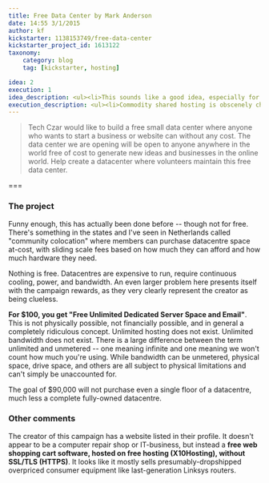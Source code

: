 ```yaml
---
title: Free Data Center by Mark Anderson
date: 14:55 3/1/2015
author: kf
kickstarter: 1138153749/free-data-center
kickstarter_project_id: 1613122
taxonomy:
    category: blog
    tag: [kickstarter, hosting]

idea: 2
execution: 1
idea_description: <ul><li>This sounds like a good idea, especially for nonprofits and other smaller services. Many providers already offer free hosting to registered nonprofits, hosting costs have gone down.</li></ul>
execution_description: <ul><li>Commodity shared hosting is obscenely cheap, colocation is not</li><li>Not financially viable or possible, not sustainable &mdash; hosting costs are MRCs <u>and</u> NRCs</li><li>Campaign creator does not seem very well versed in hosting industry</li><li>"Unlimited dedicated servers for $100 one-time", anyone that works in hosting should already know how absurd this sounds</ul>
---
```


> Tech Czar would like to build a free small data center where anyone who wants to start a business or website can without any cost.
> The data center we are opening will be open to anyone anywhere in the world free of cost to generate new ideas and businesses in the online world. Help create a datacenter where volunteers maintain this free data center.

===
### The project

Funny enough, this has actually been done before -- though not for free. There's something in the states and I've seen in Netherlands called "community colocation" where members can purchase datacentre space at-cost,
with sliding scale fees based on how much they can afford and how much hardware they need.

Nothing is free. Datacentres are expensive to run, require continuous cooling, power, and bandwidth. An even larger problem here presents itself with the campaign rewards, as they very clearly
represent the creator as being clueless.

<b>For $100, you get "Free Unlimited Dedicated Server Space and Email"</b>. This is not physically possible, not financially possible, and in general a completely ridiculous concept. Unlimited hosting does not exist.
Unlimited bandwidth does not exist. There is a large difference between the term unlimited and unmetered -- one meaning infinite and one meaning we won't count how much you're using. While bandwidth can be unmetered,
physical space, drive space, and others are all subject to physical limitations and can't simply be unaccounted for.

The goal of $90,000 will not purchase even a single floor of a datacentre, much less a complete fully-owned datacentre.

### Other comments

The creator of this campaign has a website listed in their profile. It doesn't appear to be a computer repair shop or IT-business, but instead a <b>free web shopping cart software, hosted on free hosting (X10Hosting), without SSL/TLS
(HTTPS)</b>. It looks like it mostly sells presumably-dropshipped overpriced consumer equipment like last-generation Linksys routers.
